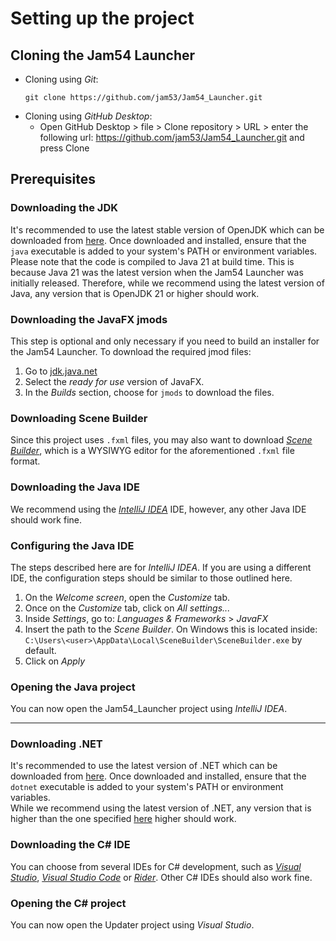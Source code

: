 # Setting up the project

## Cloning the Jam54 Launcher
- Cloning using *Git*:
    ```
    git clone https://github.com/jam53/Jam54_Launcher.git
    ```
- Cloning using *GitHub Desktop*:
    - Open GitHub Desktop > file > Clone repository > URL > enter the following url: https://github.com/jam53/Jam54_Launcher.git and press Clone

## Prerequisites

### Downloading the JDK
It's recommended to use the latest stable version of OpenJDK which can be downloaded from [here](https://jdk.java.net/). Once downloaded and installed, ensure that the `java` executable is added to your system's PATH or environment variables.  
Please note that the code is compiled to Java 21 at build time. This is because Java 21 was the latest version when the Jam54 Launcher was initially released. Therefore, while we recommend using the latest version of Java, any version that is OpenJDK 21 or higher should work.

### Downloading the JavaFX jmods
This step is optional and only necessary if you need to build an installer for the Jam54 Launcher. To download the required jmod files:
1. Go to [jdk.java.net](https://jdk.java.net/) 
2. Select the *ready for use* version of JavaFX. 
3. In the *Builds* section, choose for `jmods` to download the files.

### Downloading Scene Builder
Since this project uses `.fxml` files, you may also want to download [*Scene Builder*](https://gluonhq.com/products/scene-builder/), which is a WYSIWYG editor for the aforementioned `.fxml` file format.

### Downloading the Java IDE
We recommend using the [*IntelliJ IDEA*](https://www.jetbrains.com/idea/download/) IDE, however, any other Java IDE should work fine.

### Configuring the Java IDE
The steps described here are for *IntelliJ IDEA*. If you are using a different IDE, the configuration steps should be similar to those outlined here.

1. On the *Welcome screen*, open the *Customize* tab.
2. Once on the *Customize* tab, click on *All settings...*
3. Inside *Settings*, go to: *Languages & Frameworks* > *JavaFX*
4. Insert the path to the *Scene Builder*. On Windows  this is located inside: `C:\Users\<user>\AppData\Local\SceneBuilder\SceneBuilder.exe` by default.
5. Click on *Apply*

### Opening the Java project
You can now open the Jam54_Launcher project using *IntelliJ IDEA*.

---

### Downloading .NET
It's recommended to use the latest version of .NET which can be downloaded from [here](https://dotnet.microsoft.com/en-us/download). Once downloaded and installed, ensure that the `dotnet` executable is added to your system's PATH or environment variables.  
While we recommend using the latest version of .NET, any version that is higher than the one specified [here](https://github.com/jam53/Jam54_Launcher/blob/master/Updater/Updater.csproj#L5) higher should work.

### Downloading the C# IDE
You can choose from several IDEs for C# development, such as [*Visual Studio*](https://visualstudio.microsoft.com/downloads/), [*Visual Studio Code*](https://code.visualstudio.com/download) or [*Rider*](https://www.jetbrains.com/rider/download/#section=windows). Other C# IDEs should also work fine.

### Opening the C# project
You can now open the Updater project using *Visual Studio*.
